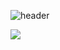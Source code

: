 

![header](https://capsule-render.vercel.app/api?type=waving&color=cc0066&height=200&section=header&text=Hello,%20Aine&fontSize=60&fontColor=f2f2f2)


<img src="https://img.shields.io/badge/HTML5-E34F26?style=flat-square&logo=HTML5&logoColor=white"/>

<!--
**aine-jeong/aine-jeong** is a ✨ _special_ ✨ repository because its `README.md` (this file) appears on your GitHub profile.

Here are some ideas to get you started:

- 🔭 I’m currently working on ...
- 🌱 I’m currently learning ...
- 👯 I’m looking to collaborate on ...
- 🤔 I’m looking for help with ...
- 💬 Ask me about ...
- 📫 How to reach me: ...
- 😄 Pronouns: ...
- ⚡ Fun fact: ...
-->
